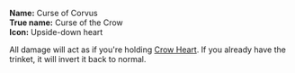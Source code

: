 **Name:** Curse of Corvus
<br>
**True name:** Curse of the Crow
<br>
**Icon:** Upside-down heart

All damage will act as if you're holding [Crow Heart](https://bindingofisaacrebirth.fandom.com/wiki/Crow_Heart).
If you already have the trinket, it will invert it back to normal.